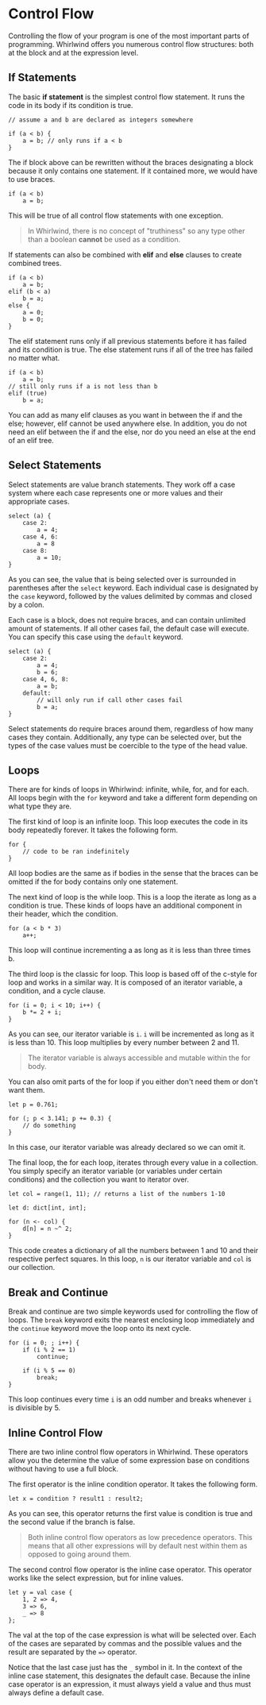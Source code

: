 # Control Flow

Controlling the flow of your program is one of the most important parts of programming.
Whirlwind offers you numerous control flow structures: both at the block and at
the expression level.

## If Statements

The basic **if statement** is the simplest control flow statement.  It runs the
code in its body if its condition is true.

    // assume a and b are declared as integers somewhere

    if (a < b) {
        a = b; // only runs if a < b
    }

The if block above can be rewritten without the braces designating a block
because it only contains one statement.  If it contained more,
we would have to use braces.

    if (a < b)
        a = b;

This will be true of all control flow statements with one exception.

> In Whirlwind, there is no concept of "truthiness" so any type other than
> a boolean **cannot** be used as a condition.

If statements can also be combined with **elif** and **else** clauses to
create combined trees.

    if (a < b)
        a = b;
    elif (b < a)
        b = a;
    else {
        a = 0;
        b = 0;
    }

The elif statement runs only if all previous statements before it has failed and
its condition is true.  The else statement runs if all of the tree has failed no matter
what.

    if (a < b)
        a = b;
    // still only runs if a is not less than b
    elif (true)
        b = a;

You can add as many elif clauses as you want in between the if and the else;
however, elif cannot be used anywhere else. In addition, you do not need an elif
between the if and the else, nor do you need an else at the end of an elif tree.

## Select Statements

Select statements are value branch statements.  They work off a case system
where each case represents one or more values and their appropriate cases.

    select (a) {
        case 2:
            a = 4;
        case 4, 6:
            a = 8
        case 8:
            a = 10;
    }

As you can see, the value that is being selected over is surrounded in parentheses
after the `select` keyword.  Each individual case is designated by the `case` keyword,
followed by the values delimited by commas and closed by a colon.

Each case is a block, does not require braces, and can contain unlimited amount of
statements.  If all other cases fail, the default case will execute.  You can specify this
case using the `default` keyword.

    select (a) {
        case 2:
            a = 4;
            b = 6;
        case 4, 6, 8:
            a = b;
        default:
            // will only run if call other cases fail
            b = a;
    }

Select statements do require braces around them, regardless of how many cases they contain.
Additionally, any type can be selected over, but the types of the case values must be coercible
to the type of the head value.

## Loops

There are for kinds of loops in Whirlwind: infinite, while, for, and for each.  All loops
begin with the `for` keyword and take a different form depending on what type they are.

The first kind of loop is an infinite loop.  This loop executes the code in its body repeatedly
forever.  It takes the following form.

    for {
        // code to be ran indefinitely
    }

All loop bodies are the same as if bodies in the sense that the braces can be omitted if the for body
contains only one statement.

The next kind of loop is the while loop.  This is a loop the iterate as long as a condition is true.
These kinds of loops have an additional component in their header, which the condition.

    for (a < b * 3)
        a++;

This loop will continue incrementing a as long as it is less than three times b.

The third loop is the classic for loop.  This loop is based off of the
c-style for loop and works in a similar way.  It is composed of an iterator variable, a condition,
and a cycle clause.

    for (i = 0; i < 10; i++) {
        b *= 2 + i;
    }

As you can see, our iterator variable is `i`.  `i` will be incremented as long as it is less than 10.
This loop multiplies by every number between 2 and 11.

> The iterator variable is always accessible and mutable within the for body.

You can also omit parts of the for loop if you either don't need them or don't want them.

    let p = 0.761;

    for (; p < 3.141; p += 0.3) {
        // do something
    }

In this case, our iterator variable was already declared so we can omit it.

The final loop, the for each loop, iterates through every value in a collection.  You simply
specify an iterator variable (or variables under certain conditions) and the collection you
want to iterator over.

    let col = range(1, 11); // returns a list of the numbers 1-10

    let d: dict[int, int];

    for (n <- col) {
        d[n] = n ~^ 2;
    }

This code creates a dictionary of all the numbers between 1 and 10
and their respective perfect squares.  In this loop, `n` is our iterator variable
and `col` is our collection.

## Break and Continue

Break and continue are two simple keywords used for controlling the flow
of loops.  The `break` keyword exits the nearest enclosing loop immediately
and the `continue` keyword move the loop onto its next cycle.

    for (i = 0; ; i++) {
        if (i % 2 == 1)
            continue;

        if (i % 5 == 0)
            break;
    }

This loop continues every time `i` is an odd number and breaks whenever `i` is
divisible by 5.

## Inline Control Flow

There are two inline control flow operators in Whirlwind.  These operators
allow you the determine the value of some expression base on conditions without
having to use a full block.

The first operator is the inline condition operator.  It takes the following form.

    let x = condition ? result1 : result2;

As you can see, this operator returns the first value is condition is true and the
second value if the branch is false.

> Both inline control flow operators as low precedence operators.  This means that
> all other expressions will by default nest within them as opposed to going around them.

The second control flow operator is the inline case operator.  This operator works like the
select expression, but for inline values.

    let y = val case {
        1, 2 => 4,
        3 => 6,
        _ => 8
    };

The val at the top of the case expression is what will be selected over.  Each of the cases are
separated by commas and the possible values and the result are separated by the `=>` operator.

Notice that the last case just has the `_` symbol in it.  In the context of the inline case statement,
this designates the default case.  Because the inline case operator is an expression, it must always yield
a value and thus must always define a default case.